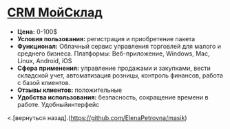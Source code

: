 # [CRM МойСклад](https://crmindex.ru/)
- **Цена:** 0-100$
- **Условия пользования:** регистрация и приобретение пакета
- **Функционал:** Облачный сервис управления торговлей для малого и среднего бизнеса. Платформы: Веб-приложение, Windows, Mac, Linux, Android, iOS
- **Сфера применения:** управление продажами и закупками, вести складской учет, автоматизация розницы, контроль финансов, работа с базой клиентов.
- **Отзывы клиентов:** положительные
- **Удобства использования:** безпасность, сокращение времени в работе. Удобныйинтерфейc

<.[вернуться назад].(https://github.com/ElenaPetrovna/masik)
